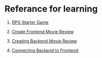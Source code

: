 # Referance for learning 
1. [RPG Starter Game](https://youtu.be/nu_pCVPKzTk?list=PLWKjhJtqVAbn21gs5UnLhCQ82f923WCgM&t=11749)

2. [Create Frontend  Movie Review](https://youtu.be/nu_pCVPKzTk?list=PLWKjhJtqVAbn21gs5UnLhCQ82f923WCgM&t=17522)

3. [Creating Backend Movie Review](https://youtu.be/nu_pCVPKzTk?list=PLWKjhJtqVAbn21gs5UnLhCQ82f923WCgM&t=20644)

4. [Connecting Backend to Frontend](https://youtu.be/nu_pCVPKzTk?list=PLWKjhJtqVAbn21gs5UnLhCQ82f923WCgM&t=24572)